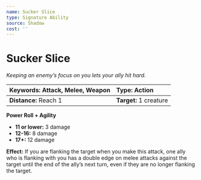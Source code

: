 ```yaml
---
name: Sucker Slice
type: Signature Ability
source: Shadow
cost: ''
---
```


# Sucker Slice

*Keeping an enemy’s focus on you lets your ally hit hard.*

| **Keywords:** Attack, Melee, Weapon | **Type:** Action       |
| :---------------------------------- | :--------------------- |
| **Distance:** Reach 1               | **Target:** 1 creature |

**Power Roll + Agility**

- **11 or lower:** 3 damage
- **12-16:** 8 damage
- **17+:** 12 damage

**Effect:** If you are flanking the target when you make this attack, one ally who is flanking with you has a double edge on melee attacks against the target until the end of the ally’s next turn, even if they are no longer flanking the target.
